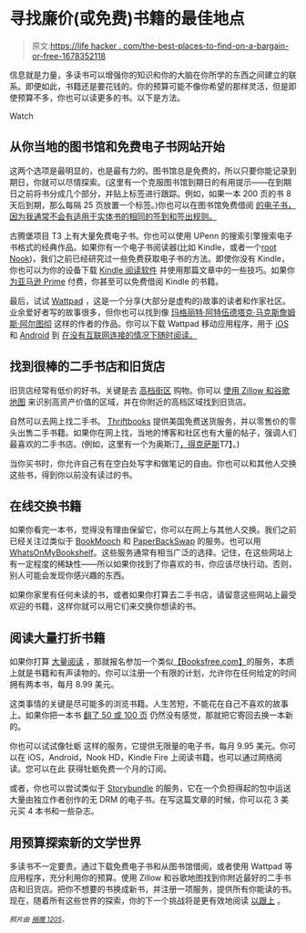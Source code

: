 # 寻找廉价(或免费)书籍的最佳地点

> 原文:[https://life hacker . com/the-best-places-to-find-on-a-bargain-or-free-1678352118](https://lifehacker.com/the-best-places-to-find-books-at-a-bargain-or-for-free-1678352118)

信息就是力量，多读书可以增强你的知识和你的大脑在你所学的东西之间建立的联系。即便如此，书籍还是要花钱的。你的预算可能不像你希望的那样灵活，但是即使预算不多，你也可以读更多的书。以下是方法。

Watch

## 从你当地的图书馆和免费电子书网站开始

这两个选项是最明显的，也是最有力的。图书馆总是免费的，所以只要你能记录到期日，你就可以尽情探索。(这里有一个克服图书馆到期日的有用提示——在到期日之前将书分成几个部分，并贴上标签进行跟踪。例如，如果一本 200 页的书 8 天后到期，那么每隔 25 页放置一个标签。)你也可以在图书馆免费借阅 [的电子书，因为我通常不会有适用于实体书的相同的签到和签出规则。](https://lifehacker.com/how-to-load-up-your-ereader-with-ebooks-for-free-5856977)

古腾堡项目 T3 上有大量免费电子书。你也可以使用 UPenn 的搜索引擎搜索电子书格式的经典作品。如果你有一个电子书阅读器(比如 Kindle，或者一个[root Nook](https://lifehacker.com/turn-your-rooted-nook-into-the-ultimate-ereader-with-th-5926798))，我们之前已经研究过一些免费获取电子书的方法。即使你没有 Kindle，你也可以为你的设备下载 [Kindle 阅读软件](https://www.amazon.com/gp/digital/fiona/kcp-landing-page?asc_campaign=InlineText&asc_refurl=https://lifehacker.com/the-best-places-to-find-books-at-a-bargain-or-for-free-1678352118&asc_source=&ie=UTF8&ref_=kcp_pc_mkt_lnd&tag=kinjalifehackerlink-20) 并使用那篇文章中的一些技巧。如果你 [为亚马逊 Prime](http://lifehacker.com/borrow-kindle-books-for-free-from-amazon-if-you-have-pr-5856052) 付费，你甚至可以免费借阅 Kindle 的书籍。

最后，试试 [Wattpad](http://www.wattpad.com/stories) ，这是一个分享(大部分是虚构的)故事的读者和作家社区。业余爱好者写的故事很多，但你也可以找到像 [玛格丽特·阿特伍德](http://www.wattpad.com/user/MargaretAtwood)[塔克·马克斯](http://www.wattpad.com/user/tuckermax)[詹姆斯·阿尔图彻](http://www.wattpad.com/user/JamesAltucher) 这样的作者的作品。你可以下载 Wattpad 移动应用程序，用于 [iOS](https://itunes.apple.com/WebObjects/MZStore.woa/wa/viewSoftware?id=306310789&mt=8) 和 [Android](https://play.google.com/store/apps/details?id=wp.wattpad) 到 [在没有互联网连接的情况下随时阅读。](http://www.wattpad.com/getmobile)

## 找到很棒的二手书店和旧货店

旧货店经常有低价的好书。关键是去 [高档街区](https://lifehacker.com/shop-thrift-stores-in-upscale-neighborhoods-for-big-sav-5897376) 购物。你可以 [使用 Zillow 和谷歌地图](http://lifehacker.com/find-the-best-thrift-stores-near-you-using-zillow-and-g-1674679477) 来识别高资产价值的区域，并在你附近的高档区域找到旧货店。

自然可以去网上找二手书。 [Thriftbooks](http://www.thriftbooks.com/) 提供美国免费送货服务，并以零售价的零头出售二手书籍。如果你在网上找，当地的博客和社区也有大量的帖子，强调人们最喜欢的二手书店。(例如，这里有一个为奥斯汀[，得克萨斯](https://www.reddit.com/r/Austin/comments/141752/whats_your_local_bookstore_of_choice/)T7】。)

当你买书时，你允许自己有在空白处写字和做笔记的自由。你也可以和其他人交换这些书，得到你以前没有读过的书。

## 在线交换书籍

如果你看完一本书，觉得没有理由保留它，你可以在网上与其他人交换。我们之前已经关注过类似于 [BookMooch](http://bookmooch.com/) 和 [PaperBackSwap](http://www.paperbackswap.com/index.php) 的服务。也可以用[WhatsOnMyBookshelf](http://www.whatsonmybookshelf.com/)。这些服务通常有相当广泛的选择。记住，在这些网站上有一定程度的稀缺性——所以如果你找到了你喜欢的书，你应该尽快行动。否则，别人可能会发现你感兴趣的东西。

如果你家里有任何未读的书，或者如果你打算去二手书店，请留意这些网站上最受欢迎的书籍，这样你就可以用它们来交换你想读的书。

## 阅读大量打折书籍

如果你打算 [大量阅读](https://lifehacker.com/my-secret-to-reading-a-lot-of-books-514189426) ，那就报名参加一个类似[【Booksfree.com】](http://www.booksfree.com/)的服务，本质上就是书籍和有声读物的。你可以注册一个有限的计划，允许你在任何给定的时间拥有两本书，每月 8.99 美元。

这类事情的关键是尽可能多的浏览书籍。人生苦短，不能花在自己不喜欢的故事上。如果你把一本书 [翻了 50 或 100 页](https://lifehacker.com/read-50-pages-before-deciding-to-drop-a-book-1660458546) 仍然没有感觉，那就把它寄回去换一本新的。

你也可以试试像牡蛎 这样的服务，它提供无限量的电子书，每月 9.95 美元。你可以在 iOS，Android，Nook HD，Kindle Fire 上阅读书籍，也可以通过网络阅读。您可以在此 获得牡蛎免费一个月的订阅。

或者，你也可以尝试类似于 [Storybundle](http://storybundle.com/archive) 的服务，它在一个负担得起的包中运送大量由独立作者创作的无 DRM 的电子书。在写这篇文章的时候，你可以花 3 美元买 4 本书和一些杂志。

## 用预算探索新的文学世界

多读书不一定要贵。通过下载免费电子书和从图书馆借阅，或者使用 Wattpad 等应用程序，充分利用你的预算。使用 Zillow 和谷歌地图找到你附近最好的二手书店和旧货店。把你不想要的书换成新书，并注册一项服务，提供所有你能读的书。现在，随着所有这些世界的探索，你的下一个挑战将是更有效地阅读 [以跟上](https://lifehacker.com/can-i-learn-to-read-faster-and-get-through-my-backlog-o-5973158) 。

*<small>照片由</small>* [*<small>捐赠 1205</small>*](http://www.shutterstock.com/pic.mhtml?id=159503861&src=id)<small>，<small></small></small>